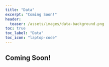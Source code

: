 ```yaml
---
title: "Data"
excerpt: "Coming Soon!"
header:
  teaser: /assets/images/data-background.png
toc: true
toc_label: "Data"
toc_icon: "laptop-code"
---
```


## Coming Soon!